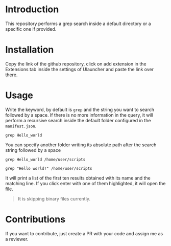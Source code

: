 # Introduction

This repository performs a grep search inside a default directory or a specific one if provided.

# Installation

Copy the link of the github repository, click on add extension in the Extensions tab inside the settings of Ulauncher and paste the link over there.

# Usage

Write the keyword, by default is `grep` and the string you want to search followed by a space. If there is no more information in the query, it will perform a recursive search inside the default folder configured in the `manifest.json`.

```
grep Hello_world
```

You can specify another folder writing its absolute path after the search string followed by a space

```
grep Hello_world /home/user/scripts
```
```
grep "Hello world!" /home/user/scripts
```

It will print a list of the first ten results obtained with its name and the matching line. If you click enter with one of them highlighted, it will open the file.

> It is skipping binary files currently.

# Contributions

If you want to contribute, just create a PR with your code and assign me as a reviewer.
